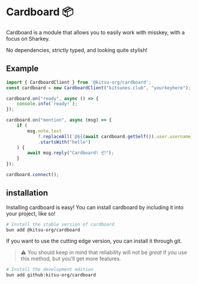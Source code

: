 # Cardboard 📦
Cardboard is a module that allows you to easily work with misskey, with a focus on Sharkey. 

No dependencies, strictly typed, and looking quite stylish!

## Example
```js
import { CardboardClient } from '@kitsu-org/cardboard';
const cardboard = new CardboardClient("kitsunes.club", "yourkeyhere");

cardboard.on("ready", async () => {
    console.info(`ready!`);
});

cardboard.on("mention", async (msg) => {
    if (
        msg.note.text
            ?.replaceAll(`@${(await cardboard.getSelf()).user.username} `, "")
            .startsWith("hello")
    ) {
        await msg.reply("Cardboard! 📦");
    }
});

cardboard.connect();
```

## installation
Installing cardboard is easy! You can install cardboard by including it into your project, like so!
```bash
# Install the stable version of cardboard
bun add @kitsu-org/cardboard
```

If you want to use the cutting edge version, you can install it through git.
> ⚠️ You should keep in mind that reliability will not be _great_ if you use this method, but you'll get more features.
```bash
# Install the development edition
bun add github:kitsu-org/cardboard
```